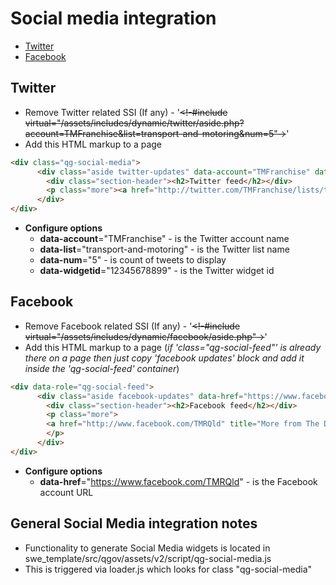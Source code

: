 # Social media integration

- [Twitter](#twitter)
- [Facebook](#facebook)

## Twitter
* Remove Twitter related SSI (If any) - '<del><!-#include virtual="/assets/includes/dynamic/twitter/aside.php?account=TMFranchise&list=transport-and-motoring&num=5"-></del>'
* Add this HTML markup to a page
```html
<div class="qg-social-media">
      <div class="aside twitter-updates" data-account="TMFranchise" data-list="transport-and-motoring" data-num="5" data-widgetid="12345678899">
      	<div class="section-header"><h2>Twitter feed</h2></div>
      	<p class="more"><a href="http://twitter.com/TMFranchise/lists/transport-and-motoring" title="More from the Transport and motoring franchise on Twitter">View all</a></p>
      </div>
</div>
```
* **Configure options**
    * **data-account**="TMFranchise" - is the Twitter account name
    * **data-list**="transport-and-motoring" - is the Twitter list name
    * **data-num**="5" - is count of tweets to display
    * **data-widgetid**="12345678899" - is the Twitter widget id

## Facebook
* Remove Facebook related SSI (If any) - '<del><!-#include virtual="/assets/includes/dynamic/facebook/aside.php"-></del>'
* Add this HTML markup to a page (*if 'class="qg-social-feed"' is already there on a page then just copy 'facebook updates' block and add it inside the 'qg-social-feed' container*)
```html
<div data-role="qg-social-feed">
      <div class="aside facebook-updates" data-href="https://www.facebook.com/TMRQld">
      	<div class="section-header"><h2>Facebook feed</h2></div>
      	<p class="more">
      	<a href="http://www.facebook.com/TMRQld" title="More from The Department of Transport and Main Roads on Facebook">View all</a>
      	</p>
      </div>
</div>
```
* **Configure options**
    * **data-href**="https://www.facebook.com/TMRQld" - is the Facebook account URL


## General Social Media integration notes
* Functionality to generate Social Media widgets is located in swe_template/src/qgov/assets/v2/script/qg-social-media.js
* This is triggered via loader.js which looks for class "qg-social-media"


